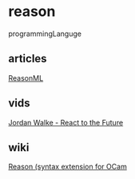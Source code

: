 # reason
programmingLanguge

## articles
[ReasonML](https://reasonml.github.io/)

## vids
[Jordan Walke - React to the Future](https://youtu.be/5fG_lyNuEAw)  

## wiki
[Reason (syntax extension for OCam](https://en.wikipedia.org/wiki/Reason_(syntax_extension_for_OCaml))
